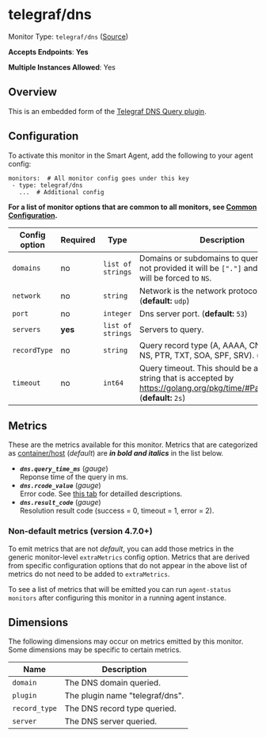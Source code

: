 <!--- GENERATED BY gomplate from scripts/docs/templates/monitor-page.md.tmpl --->

# telegraf/dns

Monitor Type: `telegraf/dns` ([Source](https://github.com/signalfx/signalfx-agent/tree/main/pkg/monitors/telegraf/monitors/dns))

**Accepts Endpoints**: **Yes**

**Multiple Instances Allowed**: Yes

## Overview

This is an embedded form of the [Telegraf DNS Query
plugin](https://github.com/influxdata/telegraf/tree/master/plugins/inputs/dns_query).


## Configuration

To activate this monitor in the Smart Agent, add the following to your
agent config:

```
monitors:  # All monitor config goes under this key
 - type: telegraf/dns
   ...  # Additional config
```

**For a list of monitor options that are common to all monitors, see [Common
Configuration](../monitor-config.md#common-configuration).**


| Config option | Required | Type | Description |
| --- | --- | --- | --- |
| `domains` | no | `list of strings` | Domains or subdomains to query. If this is not provided it will be `["."]` and `RecordType` will be forced to `NS`. |
| `network` | no | `string` | Network is the network protocol name. (**default:** `udp`) |
| `port` | no | `integer` | Dns server port. (**default:** `53`) |
| `servers` | **yes** | `list of strings` | Servers to query. |
| `recordType` | no | `string` | Query record type (A, AAAA, CNAME, MX, NS, PTR, TXT, SOA, SPF, SRV). (**default:** `NS`) |
| `timeout` | no | `int64` | Query timeout. This should be a duration string that is accepted by https://golang.org/pkg/time/#ParseDuration. (**default:** `2s`) |


## Metrics

These are the metrics available for this monitor.
Metrics that are categorized as
[container/host](https://docs.splunk.com/Observability/admin/subscription-usage/monitor-imm-billing-usage.html#about-custom-bundled-and-high-resolution-metrics)
(*default*) are ***in bold and italics*** in the list below.


 - ***`dns.query_time_ms`*** (*gauge*)<br>    Reponse time of the query in ms.
 - ***`dns.rcode_value`*** (*gauge*)<br>    Error code. See [this tab](https://github.com/influxdata/telegraf/tree/master/plugins/inputs/dns_query#rcode-descriptions) for detailled descriptions.
 - ***`dns.result_code`*** (*gauge*)<br>    Resolution result code (success = 0, timeout = 1, error = 2).

### Non-default metrics (version 4.7.0+)

To emit metrics that are not _default_, you can add those metrics in the
generic monitor-level `extraMetrics` config option.  Metrics that are derived
from specific configuration options that do not appear in the above list of
metrics do not need to be added to `extraMetrics`.

To see a list of metrics that will be emitted you can run `agent-status
monitors` after configuring this monitor in a running agent instance.

## Dimensions

The following dimensions may occur on metrics emitted by this monitor.  Some
dimensions may be specific to certain metrics.

| Name | Description |
| ---  | ---         |
| `domain` | The DNS domain queried. |
| `plugin` | The plugin name "telegraf/dns". |
| `record_type` | The DNS record type queried. |
| `server` | The DNS server queried. |



